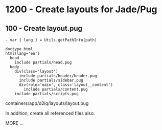 # 1200 - Create layouts for Jade/Pug

## 100 - Create layout.pug

```
- var { lang } = Utils.getPathInfo(path)

doctype html
html(lang='en')
  head
    include partials/head.pug
  body
    div(class='layout')
      include partials/header/header.pug
      include partials/sidebar.pug
      div(role='main', class='layout__content')
        include partials/content.pug
    include partials/scripts.pug
```

containers/app/d2iq/layouts/layout.pug

In addition, create all referenced files also.

MORE ...